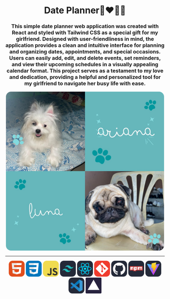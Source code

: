 <h1 align="center">Date Planner💏❤️‍🔥💋</h1>
<h3 align="center">This simple date planner web application was created with React and styled with Tailwind CSS as a special gift for my girlfriend. Designed with user-friendliness in mind, the application provides a clean and intuitive interface for planning and organizing dates, appointments, and special occasions. Users can easily add, edit, and delete events, set reminders, and view their upcoming schedules in a visually appealing calendar format. This project serves as a testament to my love and dedication, providing a helpful and personalized tool for my girlfriend to navigate her busy life with ease.</h3>

<div align="center">
    <img src="./public/ariana-luna.jpg" width="500" style="border-radius: 1rem;">
</div>

---

<div align="center">
    <img src="./public/icons/html.png" alt="" width="50">
    <img src="./public/icons/css.png" alt="" width="50">
    <img src="./public/icons/js.png" alt="" width="50">
    <img src="./public/icons/tailwind.png" alt="" width="50">
    <img src="./public/icons/react.png" alt="" width="50">
    <img src="./public/icons/git.png" alt="" width="50">
    <img src="./public/icons/github.png" alt="" width="50">
    <img src="./public/icons/npm.png" alt="" width="50">
    <img src="./public/icons/vite.png" alt="" width="50">
    <img src="./public/icons/vscode.png" alt="" width="50">
    <img src="./public/icons/vercel.png" alt="" width="50">
</div>
